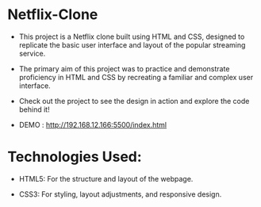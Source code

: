 # Netflix-Clone
- This project is a Netflix clone built using HTML and CSS, designed to replicate the basic user interface and layout of the popular streaming service.
- The primary aim of this project was to practice and demonstrate proficiency in HTML and CSS by recreating a familiar and complex user interface.

- Check out the project to see the design in action and explore the code behind it!
-  DEMO : http://192.168.12.166:5500/index.html

# Technologies Used:

- HTML5:  For the structure and layout of the webpage.

- CSS3:  For styling, layout adjustments, and responsive design.





